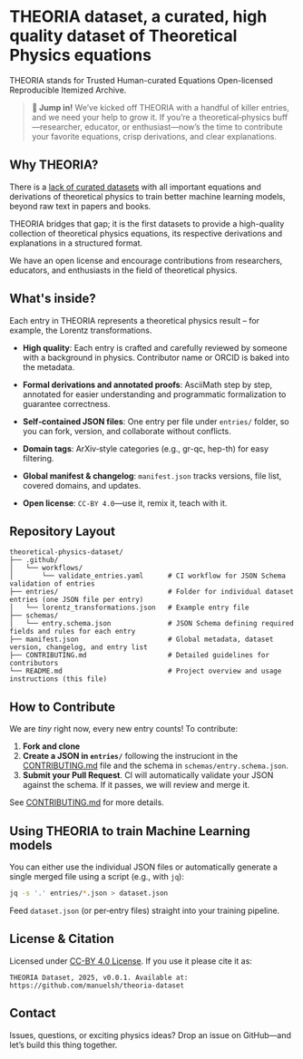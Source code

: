 # THEORIA dataset, a curated, high quality dataset of Theoretical Physics equations

THEORIA stands for Trusted Human-curated Equations Open-licensed Reproducible Itemized Archive.

> **🚀 Jump in!** We’ve kicked off THEORIA with a handful of killer entries, and we need your help to grow it. If you’re a theoretical‑physics buff—researcher, educator, or enthusiast—now’s the time to contribute your favorite equations, crisp derivations, and clear explanations.

## Why THEORIA?

There is a [lack of curated datasets](https://manuelsh.github.io/blog/2025/datasets-for-advancing-Theoretical-Physics/) with all important equations and derivations of theoretical physics to train better machine learning models, beyond raw text in papers and books.

THEORIA bridges that gap; it is the first datasets to provide a high-quality collection of theoretical physics equations, its respective derivations and explanations in a structured format.

We have an open license and encourage contributions from researchers, educators, and enthusiasts in the field of theoretical physics.

## What's inside?

Each entry in THEORIA represents a theoretical physics result – for example, the Lorentz transformations.

- **High quality**: Each entry is crafted and carefully reviewed by someone with a background in physics. Contributor name or ORCID is baked into the metadata.

- **Formal derivations and annotated proofs**: AsciiMath step by step, annotated for easier understanding and programmatic formalization to guarantee correctness.

- **Self‑contained JSON files**: One entry per file under `entries/` folder, so you can fork, version, and collaborate without conflicts.

- **Domain tags**: ArXiv‑style categories (e.g., gr-qc, hep-th) for easy filtering.

- **Global manifest & changelog**: `manifest.json` tracks versions, file list, covered domains, and updates.

- **Open license**: `CC‑BY 4.0`—use it, remix it, teach with it.

## Repository Layout

```
theoretical-physics-dataset/
├── .github/
│   └── workflows/
│       └── validate_entries.yaml      # CI workflow for JSON Schema validation of entries
├── entries/                           # Folder for individual dataset entries (one JSON file per entry)
│   └── lorentz_transformations.json   # Example entry file
├── schemas/
│   └── entry.schema.json              # JSON Schema defining required fields and rules for each entry
├── manifest.json                      # Global metadata, dataset version, changelog, and entry list
├── CONTRIBUTING.md                    # Detailed guidelines for contributors
└── README.md                          # Project overview and usage instructions (this file)
```

## How to Contribute

We are _tiny_ right now, every new entry counts! To contribute:

1. **Fork and clone**
2. **Create a JSON in `entries/`** following the instruciont in the [CONTRIBUTING.md](./CONTRIBUTING.md) file and the schema in `schemas/entry.schema.json`.
3. **Submit your Pull Request**. CI will automatically validate your JSON against the schema. If it passes, we will review and merge it.

See [CONTRIBUTING.md](./CONTRIBUTING.md) for more details.

## Using THEORIA to train Machine Learning models

You can either use the individual JSON files or automatically generate a single merged file using a script (e.g., with `jq`):

```bash
jq -s '.' entries/*.json > dataset.json
```

Feed `dataset.json` (or per‑entry files) straight into your training pipeline.

## License & Citation

Licensed under [CC-BY 4.0 License](https://creativecommons.org/licenses/by/4.0/legalcode.en). If you use it please cite it as:

```
THEORIA Dataset, 2025, v0.0.1. Available at: https://github.com/manuelsh/theoria-dataset
```

## Contact

Issues, questions, or exciting physics ideas? Drop an issue on GitHub—and let’s build this thing together.
